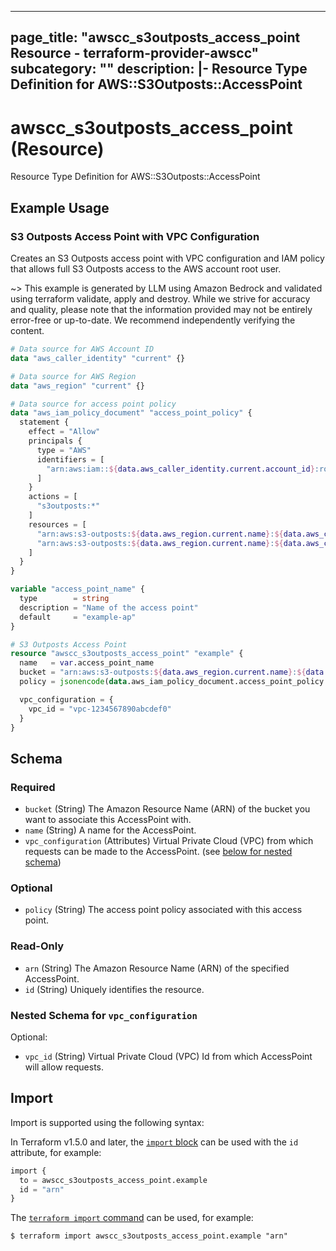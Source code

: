 
---
page_title: "awscc_s3outposts_access_point Resource - terraform-provider-awscc"
subcategory: ""
description: |-
  Resource Type Definition for AWS::S3Outposts::AccessPoint
---

# awscc_s3outposts_access_point (Resource)

Resource Type Definition for AWS::S3Outposts::AccessPoint

## Example Usage

### S3 Outposts Access Point with VPC Configuration

Creates an S3 Outposts access point with VPC configuration and IAM policy that allows full S3 Outposts access to the AWS account root user.

~> This example is generated by LLM using Amazon Bedrock and validated using terraform validate, apply and destroy. While we strive for accuracy and quality, please note that the information provided may not be entirely error-free or up-to-date. We recommend independently verifying the content.

```terraform
# Data source for AWS Account ID
data "aws_caller_identity" "current" {}

# Data source for AWS Region
data "aws_region" "current" {}

# Data source for access point policy
data "aws_iam_policy_document" "access_point_policy" {
  statement {
    effect = "Allow"
    principals {
      type = "AWS"
      identifiers = [
        "arn:aws:iam::${data.aws_caller_identity.current.account_id}:root"
      ]
    }
    actions = [
      "s3outposts:*"
    ]
    resources = [
      "arn:aws:s3-outposts:${data.aws_region.current.name}:${data.aws_caller_identity.current.account_id}:outpost/op-1234567890123/accesspoint/${var.access_point_name}",
      "arn:aws:s3-outposts:${data.aws_region.current.name}:${data.aws_caller_identity.current.account_id}:outpost/op-1234567890123/accesspoint/${var.access_point_name}/*"
    ]
  }
}

variable "access_point_name" {
  type        = string
  description = "Name of the access point"
  default     = "example-ap"
}

# S3 Outposts Access Point
resource "awscc_s3outposts_access_point" "example" {
  name   = var.access_point_name
  bucket = "arn:aws:s3-outposts:${data.aws_region.current.name}:${data.aws_caller_identity.current.account_id}:outpost/op-1234567890123/bucket/example-bucket"
  policy = jsonencode(data.aws_iam_policy_document.access_point_policy.json)

  vpc_configuration = {
    vpc_id = "vpc-1234567890abcdef0"
  }
}
```

<!-- schema generated by tfplugindocs -->
## Schema

### Required

- `bucket` (String) The Amazon Resource Name (ARN) of the bucket you want to associate this AccessPoint with.
- `name` (String) A name for the AccessPoint.
- `vpc_configuration` (Attributes) Virtual Private Cloud (VPC) from which requests can be made to the AccessPoint. (see [below for nested schema](#nestedatt--vpc_configuration))

### Optional

- `policy` (String) The access point policy associated with this access point.

### Read-Only

- `arn` (String) The Amazon Resource Name (ARN) of the specified AccessPoint.
- `id` (String) Uniquely identifies the resource.

<a id="nestedatt--vpc_configuration"></a>
### Nested Schema for `vpc_configuration`

Optional:

- `vpc_id` (String) Virtual Private Cloud (VPC) Id from which AccessPoint will allow requests.

## Import

Import is supported using the following syntax:

In Terraform v1.5.0 and later, the [`import` block](https://developer.hashicorp.com/terraform/language/import) can be used with the `id` attribute, for example:

```terraform
import {
  to = awscc_s3outposts_access_point.example
  id = "arn"
}
```

The [`terraform import` command](https://developer.hashicorp.com/terraform/cli/commands/import) can be used, for example:

```shell
$ terraform import awscc_s3outposts_access_point.example "arn"
```
